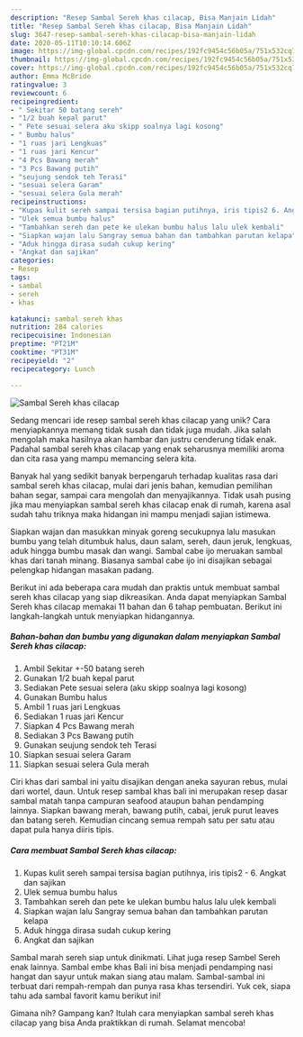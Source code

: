 ```yaml
---
description: "Resep Sambal Sereh khas cilacap, Bisa Manjain Lidah"
title: "Resep Sambal Sereh khas cilacap, Bisa Manjain Lidah"
slug: 3647-resep-sambal-sereh-khas-cilacap-bisa-manjain-lidah
date: 2020-05-11T10:10:14.606Z
image: https://img-global.cpcdn.com/recipes/192fc9454c56b05a/751x532cq70/sambal-sereh-khas-cilacap-foto-resep-utama.jpg
thumbnail: https://img-global.cpcdn.com/recipes/192fc9454c56b05a/751x532cq70/sambal-sereh-khas-cilacap-foto-resep-utama.jpg
cover: https://img-global.cpcdn.com/recipes/192fc9454c56b05a/751x532cq70/sambal-sereh-khas-cilacap-foto-resep-utama.jpg
author: Emma McBride
ratingvalue: 3
reviewcount: 6
recipeingredient:
- " Sekitar 50 batang sereh"
- "1/2 buah kepal parut"
- " Pete sesuai selera aku skipp soalnya lagi kosong"
- " Bumbu halus"
- "1 ruas jari Lengkuas"
- "1 ruas jari Kencur"
- "4 Pcs Bawang merah"
- "3 Pcs Bawang putih"
- "seujung sendok teh Terasi"
- "sesuai selera Garam"
- "sesuai selera Gula merah"
recipeinstructions:
- "Kupas kulit sereh sampai tersisa bagian putihnya, iris tipis2 6. Angkat dan sajikan"
- "Ulek semua bumbu halus"
- "Tambahkan sereh dan pete ke ulekan bumbu halus lalu ulek kembali"
- "Siapkan wajan lalu Sangray semua bahan dan tambahkan parutan kelapa"
- "Aduk hingga dirasa sudah cukup kering"
- "Angkat dan sajikan"
categories:
- Resep
tags:
- sambal
- sereh
- khas

katakunci: sambal sereh khas 
nutrition: 284 calories
recipecuisine: Indonesian
preptime: "PT21M"
cooktime: "PT31M"
recipeyield: "2"
recipecategory: Lunch

---
```



![Sambal Sereh khas cilacap](https://img-global.cpcdn.com/recipes/192fc9454c56b05a/751x532cq70/sambal-sereh-khas-cilacap-foto-resep-utama.jpg)

Sedang mencari ide resep sambal sereh khas cilacap yang unik? Cara menyiapkannya memang tidak susah dan tidak juga mudah. Jika salah mengolah maka hasilnya akan hambar dan justru cenderung tidak enak. Padahal sambal sereh khas cilacap yang enak seharusnya memiliki aroma dan cita rasa yang mampu memancing selera kita.

Banyak hal yang sedikit banyak berpengaruh terhadap kualitas rasa dari sambal sereh khas cilacap, mulai dari jenis bahan, kemudian pemilihan bahan segar, sampai cara mengolah dan menyajikannya. Tidak usah pusing jika mau menyiapkan sambal sereh khas cilacap enak di rumah, karena asal sudah tahu triknya maka hidangan ini mampu menjadi sajian istimewa.

Siapkan wajan dan masukkan minyak goreng secukupnya lalu masukan bumbu yang telah ditumbuk halus, daun salam, sereh, daun jeruk, lengkuas, aduk hingga bumbu masak dan wangi. Sambal cabe ijo meruakan sambal khas dari tanah minang. Biasanya sambal cabe ijo ini disajikan sebagai pelengkap hidangan masakan padang.


Berikut ini ada beberapa cara mudah dan praktis untuk membuat sambal sereh khas cilacap yang siap dikreasikan. Anda dapat menyiapkan Sambal Sereh khas cilacap memakai 11 bahan dan 6 tahap pembuatan. Berikut ini langkah-langkah untuk menyiapkan hidangannya.

<!--inarticleads1-->

##### Bahan-bahan dan bumbu yang digunakan dalam menyiapkan Sambal Sereh khas cilacap:

1. Ambil  Sekitar +-50 batang sereh
1. Gunakan 1/2 buah kepal parut
1. Sediakan  Pete sesuai selera (aku skipp soalnya lagi kosong)
1. Gunakan  Bumbu halus
1. Ambil 1 ruas jari Lengkuas
1. Sediakan 1 ruas jari Kencur
1. Siapkan 4 Pcs Bawang merah
1. Sediakan 3 Pcs Bawang putih
1. Gunakan seujung sendok teh Terasi
1. Siapkan sesuai selera Garam
1. Siapkan sesuai selera Gula merah


Ciri khas dari sambal ini yaitu disajikan dengan aneka sayuran rebus, mulai dari wortel, daun. Untuk resep sambal khas bali ini merupakan resep dasar sambal matah tanpa campuran seafood ataupun bahan pendamping lainnya. Siapkan bawang merah, bawang putih, cabai, jeruk purut leaves dan batang sereh. Kemudian cincang semua rempah satu per satu atau dapat pula hanya diiris tipis. 

<!--inarticleads2-->

##### Cara membuat Sambal Sereh khas cilacap:

1. Kupas kulit sereh sampai tersisa bagian putihnya, iris tipis2 - 6. Angkat dan sajikan
1. Ulek semua bumbu halus
1. Tambahkan sereh dan pete ke ulekan bumbu halus lalu ulek kembali
1. Siapkan wajan lalu Sangray semua bahan dan tambahkan parutan kelapa
1. Aduk hingga dirasa sudah cukup kering
1. Angkat dan sajikan


Sambal marah sereh siap untuk dinikmati. Lihat juga resep Sambel Sereh enak lainnya. Sambal embe khas Bali ini bisa menjadi pendamping nasi hangat dan sayur untuk makan siang atau malam. Sambal-sambal ini terbuat dari rempah-rempah dan punya rasa khas tersendiri. Yuk cek, siapa tahu ada sambal favorit kamu berikut ini! 

Gimana nih? Gampang kan? Itulah cara menyiapkan sambal sereh khas cilacap yang bisa Anda praktikkan di rumah. Selamat mencoba!
